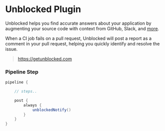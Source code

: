 # Unblocked Plugin

Unblocked helps you find accurate answers about your application
by augmenting your source code with context from GitHub, Slack,
and [more](https://docs.getunblocked.com/what-is-unblocked).

When a CI job fails on a pull request, Unblocked will post a report
as a comment in your pull request, helping you quickly identify and
resolve the issue.

> https://getunblocked.com

### Pipeline Step

```groovy
pipeline {

    // steps..

    post {
        always {
            unblockedNotify()
        }
    }
}
```

